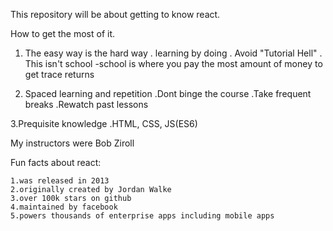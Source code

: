This repository will be about getting to know react.

How to get the most of it.

1. The easy way is the hard way
    . learning by doing
    . Avoid "Tutorial Hell"
    . This isn't school
        -school is where you pay the most amount of money to get trace returns

2. Spaced learning and repetition
    .Dont binge the course
    .Take frequent breaks
    .Rewatch past lessons

3.Prequisite knowledge
    .HTML, CSS, JS(ES6)

My instructors were Bob Ziroll
 

Fun facts about react:

    1.was released in 2013
    2.originally created by Jordan Walke
    3.over 100k stars on github
    4.maintained by facebook
    5.powers thousands of enterprise apps including mobile apps